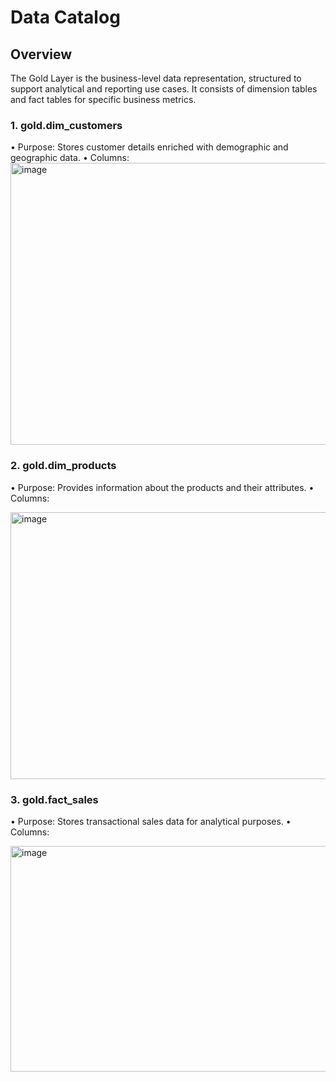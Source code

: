 # Data Catalog
## Overview
The Gold Layer is the business-level data representation, structured to support analytical and reporting use cases. It consists of dimension tables and fact tables for specific business metrics.

### 1. gold.dim_customers
•	Purpose: Stores customer details enriched with demographic and geographic data.
•	Columns:
<img width="1011" height="451" alt="image" src="https://github.com/user-attachments/assets/07c29f4f-c349-4ee5-9aa3-da7dc04e9565" />


















### 2. gold.dim_products
•	Purpose: Provides information about the products and their attributes.
•	Columns:

<img width="1153" height="427" alt="image" src="https://github.com/user-attachments/assets/900238b2-8638-4e2a-bc16-909661cf0c06" />






### 3. gold.fact_sales
•	Purpose: Stores transactional sales data for analytical purposes.
•	Columns:

<img width="977" height="361" alt="image" src="https://github.com/user-attachments/assets/73c23a1b-1aa8-4b3a-8175-b64567010ec5" />




